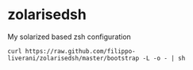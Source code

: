 zolarisedsh
===========

My solarized based zsh configuration

    curl https://raw.github.com/filippo-liverani/zolarisedsh/master/bootstrap -L -o - | sh